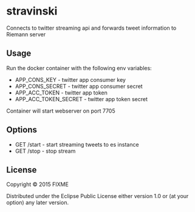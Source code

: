 # stravinski

Connects to twitter streaming api and forwards tweet information to Riemann server


## Usage

Run the docker container with the following env variables:
* APP_CONS_KEY - twitter app consumer key
* APP_CONS_SECRET - twitter app consumer secret
* APP_ACC_TOKEN - twitter app token
* APP_ACC_TOKEN_SECRET - twitter app token secret

Container will start webserver on port 7705
## Options

* GET /start - start streaming tweets to es instance
* GET /stop - stop stream


## License

Copyright © 2015 FIXME

Distributed under the Eclipse Public License either version 1.0 or (at
your option) any later version.

